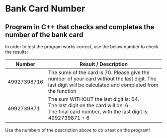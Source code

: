 # Bank Card Number
## Program in C++ that checks and completes the number of the bank card

In order to test the program works correct, use the below number to check the results:

| **Number**  | **Result / Description**                                                                                                                                  |
|-------------|-----------------------------------------------------------------------------------------------------------------------------------------------------------|
| 49927398716 | The sume of the card is 70. Please give the number of your card without the last digit. The last digit will be calculated and completed from the function |
| 4992739871  | The sum WITHOUT the last digit is: 64. <br>The last digit on the card will be: 6. <br>The final card number, with the last digit is: 4992739871 + 6       |



Use the numbers of the description above to do a test on the program!
